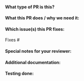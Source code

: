 <!--
Thank you for contributing to idled!

Please make sure that your PR meets the following requirements:
-->

#### What type of PR is this?
<!--
Add one of the following kinds:
/kind bump
/kind bug
/kind cleanup
/kind documentation
/kind feature
/kind enhancement
/kind test
/kind chore
-->

#### What this PR does / why we need it:

#### Which issue(s) this PR fixes:
<!--
*Automatically closes linked issue when PR is merged.
Usage: `Fixes #<issue number>`, or `Fixes (paste link of issue)`.
-->
Fixes #

#### Special notes for your reviewer:
<!--
Optional: Add any notes for your reviewers here.
-->

#### Additional documentation:
<!--
Include additional documentation e.g. usage docs, discussion, etc.
-->

#### Testing done:
<!--
Include details of the testing you've done.
For example:
- Unit tests added/modified
- Integration tests added/modified
- Manual verification done
-->
